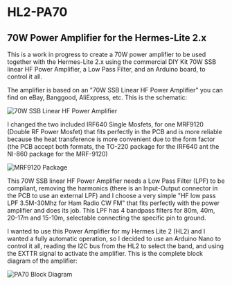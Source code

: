 # HL2-PA70

## 70W Power Amplifier for the Hermes-Lite 2.x

This is a work in progress to create a 70W power amplifier to be used together with the Hermes-Lite 2.x using the commercial DIY Kit 70W SSB linear HF Power Amplifier, a Low Pass Filter, and an Arduino board, to control it all.

The amplifier is based on an "70W SSB Linear HF Power Amplifier" you can find on eBay, Banggood, AliExpress, etc. This is the schematic:

![70W SSB Linear HF Power Amplifier](https://github.com/ea3igt/HL2-PA70/blob/main/70W%20SSB%20Amplifier%20circuit.png?raw=true)

I changed the two included IRF640 Single Mosfets, for one MRF9120 (Double RF Power Mosfet) that fits perfectly in the PCB and is more reliable because the heat transference is more convenient due to the form factor (the PCB accept both formats, the TO-220 package for the IRF640 ant the NI-860 package for the MRF-9120)

![MRF9120 Package](https://github.com/ea3igt/HL2-PA70/blob/main/MRF9120.JPG?raw=true)

This 70W SSB linear HF Power Amplifier needs a Low Pass Filter (LPF) to be compliant, removing the harmonics (there is an Input-Output connector in the PCB to use an external LPF) and I choose a very simple "HF low pass LPF 3.5M-30Mhz for Ham Radio CW FM" that fits perfectly with the power amplifier and does its job. This LPF has 4 bandpass filters for 80m, 40m, 20-17m and 15-10m, selectable connecting the specific pin to ground.

I wanted to use this Power Amplifier for my Hermes Lite 2 (HL2) and I wanted a fully automatic operation, so I decided to use an Arduino Nano to control it all, reading the I2C bus from the HL2 to select the band, and using the EXTTR signal to activate the amplifier. This is the complete block diagram of the amplifier:

![PA70 Block Diagram](https://github.com/ea3igt/HL2-PA70/blob/main/PA70%20Block%20Diagram%20v2.1.2.JPG?raw=true)
